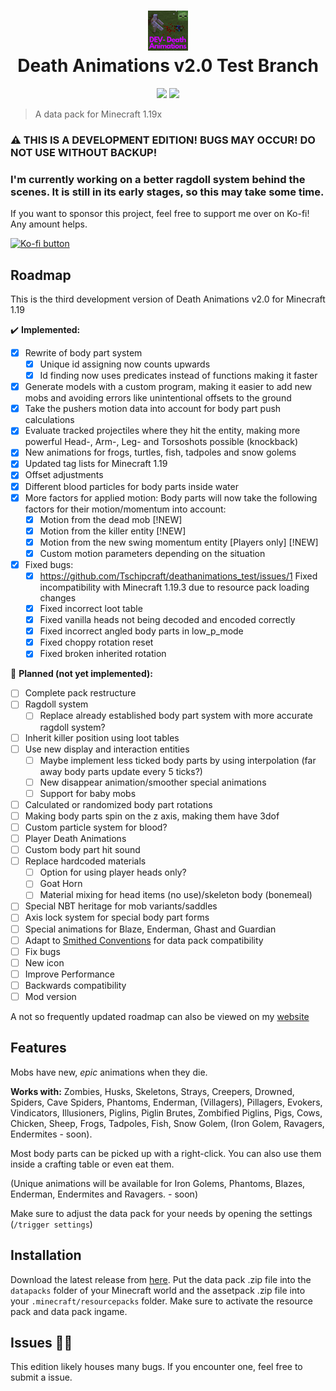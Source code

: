 <h1 align="center">
  <img src="pack.png" width="64" height="64"><br/>
  Death Animations v2.0 Test Branch
</h1>
<p align="center">
  <a href="https://github.com/Tschipcraft/deathanimations_test/stargazers"><img src="https://img.shields.io/github/stars/Tschipcraft/deathanimations_test?style=for-the-badge&colorB=d100ff"></a>
  <a href="https://github.com/Tschipcraft/deathanimations_test/releases/latest"><img src="https://img.shields.io/github/downloads/Tschipcraft/deathanimations_test/total?logo=github&style=for-the-badge&colorB=d100ff"></a>
</p>

> A data pack for Minecraft 1.19x

### ⚠ THIS IS A DEVELOPMENT EDITION! BUGS MAY OCCUR! DO NOT USE WITHOUT BACKUP!

### I'm currently working on a better ragdoll system behind the scenes. It is still in its early stages, so this may take some time.

If you want to sponsor this project, feel free to support me over on Ko-fi! Any amount helps.

<a href="https://ko-fi.com/tschipcraft">
<img width="250px" height="40px" title="Support me on Ko-fi to help me keep making epic stuff!" alt="Ko-fi button" src="https://storage.ko-fi.com/cdn/brandasset/kofi_button_red.png">
</a>


## Roadmap

This is the third development version of Death Animations v2.0 for Minecraft 1.19

✔️ **Implemented:**
- [x] Rewrite of body part system
  - [x] Unique id assigning now counts upwards
  - [x] Id finding now uses predicates instead of functions making it faster
- [x] Generate models with a custom program, making it easier to add new mobs and avoiding errors like unintentional offsets to the ground
- [x] Take the pushers motion data into account for body part push calculations
- [x] Evaluate tracked projectiles where they hit the entity, making more powerful Head-, Arm-, Leg- and Torsoshots possible (knockback)
- [x] New animations for frogs, turtles, fish, tadpoles and snow golems
- [x] Updated tag lists for Minecraft 1.19
- [x] Offset adjustments
- [x] Different blood particles for body parts inside water
- [x] More factors for applied motion:
    Body parts will now take the following factors for their motion/momentum into account:
  - [x] Motion from the dead mob [!NEW]
  - [x] Motion from the killer entity [!NEW]
  - [x] Motion from the new swing momentum entity [Players only] [!NEW]
  - [x] Custom motion parameters depending on the situation
- [x] Fixed bugs:
  - [x] https://github.com/Tschipcraft/deathanimations_test/issues/1 Fixed incompatibility with Minecraft 1.19.3 due to resource pack loading changes
  - [x] Fixed incorrect loot table
  - [x] Fixed vanilla heads not being decoded and encoded correctly
  - [x] Fixed incorrect angled body parts in low_p_mode
  - [x] Fixed choppy rotation reset
  - [x] Fixed broken inherited rotation

📜 **Planned (not yet implemented):**
- [ ] Complete pack restructure
- [ ] Ragdoll system
  - [ ] Replace already established body part system with more accurate ragdoll system?
- [ ] Inherit killer position using loot tables
- [ ] Use new display and interaction entities
  - [ ] Maybe implement less ticked body parts by using interpolation (far away body parts update every 5 ticks?)
  - [ ] New disappear animation/smoother special animations
  - [ ] Support for baby mobs
- [ ] Calculated or randomized body part rotations
- [ ] Making body parts spin on the z axis, making them have 3dof
- [ ] Custom particle system for blood?
- [ ] Player Death Animations
- [ ] Custom body part hit sound
- [ ] Replace hardcoded materials
  - [ ] Option for using player heads only?
  - [ ] Goat Horn
  - [ ] Material mixing for head items (no use)/skeleton body (bonemeal)
- [ ] Special NBT heritage for mob variants/saddles
- [ ] Axis lock system for special body part forms
- [ ] Special animations for Blaze, Enderman, Ghast and Guardian
- [ ] Adapt to [Smithed Conventions](https://wiki.smithed.dev/conventions/) for data pack compatibility
- [ ] Fix bugs
- [ ] New icon
- [ ] Improve Performance
- [ ] Backwards compatibility
- [ ] Mod version

A not so frequently updated roadmap can also be viewed on my [website](https://tschipcraft.ddns.net/en/deathanimations-experimental.html)


## Features

Mobs have new, _epic_ animations when they die.

**Works with:**
Zombies, Husks, Skeletons, Strays, Creepers, Drowned, Spiders, Cave Spiders, Phantoms, Enderman, (Villagers), Pillagers, Evokers, Vindicators, Illusioners, Piglins, Piglin Brutes, Zombified Piglins, Pigs, Cows, Chicken, Sheep, Frogs, Tadpoles, Fish, Snow Golem, (Iron Golem, Ravagers, Endermites - soon).

Most body parts can be picked up with a right-click.
You can also use them inside a crafting table or even eat them.

(Unique animations will be available for Iron Golems, Phantoms, Blazes, Enderman, Endermites and Ravagers. - soon)

Make sure to adjust the data pack for your needs by opening the settings (`/trigger settings`)


## Installation

Download the latest release from [here](https://github.com/Tschipcraft/deathanimations_test/releases/latest). Put the data pack .zip file into the `datapacks` folder of your Minecraft world and the assetpack .zip file into your `.minecraft/resourcepacks` folder. Make sure to activate the resource pack and data pack ingame.


## Issues 🐱‍👤

This edition likely houses many bugs. If you encounter one, feel free to submit a issue.
